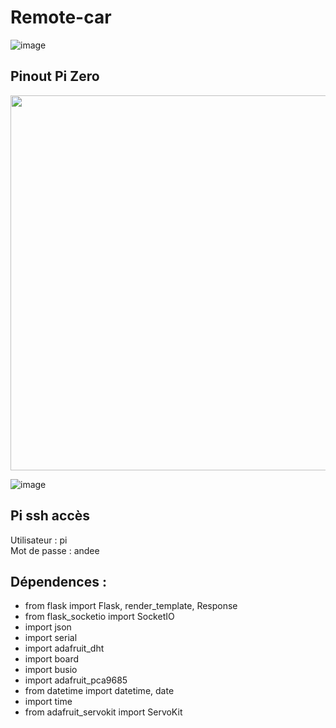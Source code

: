 # Remote-car
![image](https://user-images.githubusercontent.com/29150454/114994291-a1034480-9e6a-11eb-90f2-3c23d90906c8.png)

## Pinout Pi Zero
<img src="https://user-images.githubusercontent.com/29150454/141723518-55242322-d2be-4f0b-a3c1-ca24f6866e59.png" width="600">

![image](https://user-images.githubusercontent.com/29150454/141728744-a68449b6-0285-45eb-9ac4-88515e193ecb.png)


## Pi ssh accès
Utilisateur :   pi<br/>
Mot de passe :  andee


## Dépendences : 
- from flask import Flask, render_template, Response
- from flask_socketio import SocketIO
- import json
- import serial
- import adafruit_dht
- import board
- import busio
- import adafruit_pca9685
- from datetime import datetime, date
- import time
- from adafruit_servokit import ServoKit


